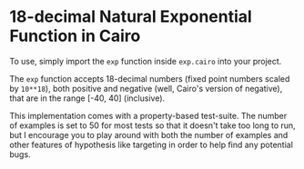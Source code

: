 # 18-decimal Natural Exponential Function in Cairo

To use, simply import the `exp` function inside `exp.cairo` into your project. 

The `exp` function accepts 18-decimal numbers (fixed point numbers scaled by `10**18`), both positive and negative (well, Cairo's version of negative), that are in the range [-40, 40] (inclusive). 

This implementation comes with a property-based test-suite. The number of examples is set to 50 for most tests so 
that it doesn't take too long to run, but I encourage you to play around with both the number of examples and other 
features of hypothesis like targeting in order to help find any potential bugs. 
